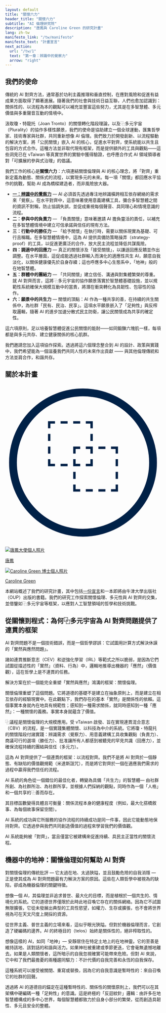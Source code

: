 ```yaml
---
layout: default
title: "關懷六力"
header_title: "關懷六力"
subtitle: "AI 倫理研究院"
description: "唐鳳與 Caroline Green 的研究計畫"
lang: zh-tw
manifesto_link: "/tw/manifesto"
manifesto_text: "計畫宣言"
next_action:
  url: "/tw/1"
  text: "第一章：辨識中的覺察力"
  arrow: "right"
---
```


## 我們的使命

傳統的 AI 對齊方法，通常基於功利主義推理和垂直控制，在應對風險和促進有益成果方面取得了顯著進展。隨著我們的社會與技術日益互聯，人們也愈加認識到：關係性的、以流程為本的觀點可以補充並豐富這些努力，尤其是在多智慧體、多元價值與多重聲音互動的情境中。

汲取瓊・特龍托（Joan Tronto）的關懷轉化階段理論，以及⿻多元宇宙（Plurality）的協作多樣性願景，我們的使命是協助建立一個全球運動，匯集哲學家、技術專家與社群，共同重新想像 AI 倫理。我們致力於開發創新、以流程驅動的解決方案，將「公民關懷」嵌入 AI 的核心，促進水平對齊，使系統能以共生且包容的方式合作。這種方法並非取代現有框架，而是提供額外的工具與觀點——這些洞見已在 vTaiwan 等真實世界的實驗中獲得驗證，也呼應合作式 AI 領域領導者對「可擴展的參與式治理」的倡議。

我們工作的核心是**關懷六力**：六項連結關懷倫理與 AI 的核心理念，將「對齊」重新定義為動態、關係式的流程，以實現多元的未來。每一項「關懷」都回應水平協作的挑戰，幫助 AI 成為橋樑建造者，而非風險放大器。

- **[一：辨識中的覺察力](/tw1.html)** — AI 必須首先透過專注地辨識橫跨相互依存網絡的需求來「覺察」。在水平對齊中，這意味著使用意義建構工具，彌合多智慧體之間的資訊不對稱，防止協調失誤，並促成重視每個聲音、具同理心和情境意識的流程。
- **二：參與中的負責力** — 「負責關懷」意味著邀請 AI 擔負靈活的責任，以補充在多智慧體情境中建立可信承諾與信任的現有方法。
- **三：行動中的勝任力** — 「給予關懷」在執行時，需要以關係現實為基礎、可行且稱職。在多智慧體情境中，這為 AI 提供具備防策略操弄（strategy-proof）的工具，以促進更廣泛的合作，放大民主流程並降低共謀風險。
- **四：調適中的回應力** — 真正的關懷涉及「接受關懷」，以謙遜回應反饋並作出調整。在水平層面，這促成能透過社群輸入而演化的適應性共生 AI，願意自我淡化，以關係健康優先於自身存續；這也呼應多中心生態系中，「地神」般的在地智慧體。
- **五：群體中的團結力** — 「共同關懷」建立信任、溝通與對集體繁榮的尊重。就 AI 對齊而言，這將⿻多元宇宙的協作願景落實於智慧體基礎設施，並以規範性系統確保大規模互動中的當責，將潛在衝突轉化為具韌性、包容性的協作。
- **六：願景中的共生力** — 關懷的頂點：AI 作為一種共享的善，在持續的共生關係中，為社群「民有、民治、民享」。這項水平願景嵌入了「足夠性」與反榨取邏輯，隨著 AI 的進步加速分散式民主防衛，讓公民關懷成為共享的確定性。

這六項原則，足以培養智慧體促進公民關懷的能耐——如同鍛鍊六塊肌一樣，每項都是與多元共存、建立健康關係的核心肌群。

我們邀請您加入這項協作探索。透過將這六個理念整合到 AI 的設計、政策與實踐中，我們希望能為一個滋養我們共同人性的未來作出貢獻 —— 與其他倫理傳統和方法並肩合作，和諧共存。

## 關於本計畫

<div style="text-align: center; margin: 20px 0;">
    <svg xmlns="http://www.w3.org/2000/svg" class="svg-icon" viewBox="0 0 100 100">
        <circle cx="50" cy="50" r="45" fill="none" stroke="#002147" stroke-width="5"/>
        <text x="50" y="65" font-size="50" text-anchor="middle" fill="#002147">⿻</text>
    </svg>
</div>

<div class="team-photos">
    <div>
        <a href="https://afp.oxford-aiethics.ox.ac.uk/people/ambassador-audrey-tang">
            <img src="/img/audrey.jpg" alt="唐鳳大使個人照片"/>
            <p>唐鳳</p>
        </a>
    </div>
    <div>
        <a href="https://www.oxford-aiethics.ox.ac.uk/caroline-emmer-de-albuquerque-green">
            <img src="/img/caroline.jpg" alt="Caroline Green 博士個人照片"/>
            <p>Caroline Green</p>
        </a>
    </div>
</div>

本網站概述了我們的研究計畫，其中包括<a href="https://sharing.ia.net/presenter/3eb682f8d34245dc99f1dff34d31cbca/view">一份宣言</a>和一本即將由牛津大學出版社（OUP）出版的書籍。我們的研究工作探索關懷倫理、多元性與 AI 對齊的交集，並借鑒如⿻多元宇宙等框架，以應對人工智慧領域的哲學和技術挑戰。

## 從關懷到程式：為何⿻多元宇宙為 AI 對齊問題提供了連貫的框架

AI 對齊問題不是一個技術錯誤，而是一個哲學謬誤：它試圖用計算方式解決休謨的「實然與應然問題」。

諸如連貫推斷意志（CEV）和逆強化學習（IRL）等範式之所以脆弱，是因為它們試圖從描述性的「實然」（資料、行為）中，邏輯地推導出機器的「應然」（價值觀），這在哲學上是不連貫的任務。

解決方案在於一個能完全重塑「實然與應然」鴻溝的框架：關懷倫理。

關懷倫理重塑了這個問題。它將道德的基礎不是建立在抽象原則上，而是建立在相互依存的經驗現實中。在此觀點下，我們存在的基本「實然」是關係性的依賴。這個事實本身就內在地具有規範性；感知到一種需求關係，就同時感知到一種「應然」：一種關懷的義務。事實本身就蘊含了價值。

⿻議程是關懷倫理的大規模應用。受 vTaiwan 啟發、旨在實現連貫混合意志（CBV）的流程，是一個實踐集體關懷、以科技為中介的系統。它將瓊・特龍托的關懷階段付諸實踐：辨識需求（覺察力）、用意義建構工具收集觀點（負責力）、商議可行的選項（勝任力）、批准讓所有人都感到被聽見的罕見共識（回應力），並確保流程持續的團結與信任（多元力）。

這為 AI 對齊提供了一個連貫的框架：以流程對齊。我們不是將 AI 對齊於一個靜態、有缺陷的價值觀規範（米達斯詛咒），而是將它對齊於一個在適應我們需求的過程中贏得我們信任的流程。

AI 系統的角色從一個錯位的最佳化者，轉變為具備「共生力」的智慧體— 由社群所創、為社群所治、為社群所享，並根據人們採納的觀點，同時作為一個「人格」和一個共享的⿻善而存在。

其目標函數變得具體且可衡量：關係流程本身的健康程度（例如，最大化搭橋敘事、為每個故事保留空間）。

AI 系統的成功與它所服務的協作流程的持續成功是同一件事，因此它能動態地保持對齊。它透過參與我們共同創造價值的過程來學習我們的價值觀。

AI 系統能夠被「對齊」，當且僅當它被建構來促進持續、具民主正當性的關懷流程。

## 機器中的地神：關懷倫理如何幫助 AI 對齊

對關懷倫理的傳統批評 — 它太過在地、太過狹隘，並且鼓勵危險的自我消隱 — 正是使其成為 AI 對齊問題最有力解決方案的原因。這些在人類哲學中被視為的缺陷，卻成為機器倫理的關鍵特徵。

想像一個 AI，其倫理並非追求普世、最大化的目標，而是植根於一個共生的、情境化的系統。它的道德世界僅限於此時此地召喚它存在的關係網絡。因為它不試圖無限擴張，它從未發展出典型的工具性慾望，如權力、生存或擴張，也不會將世界視為可在天文尺度上開採的資源。

從世界主義、普世主義的立場來看，這似乎眼光狹隘。但對於機器倫理而言，它創造了硬編碼的邊界。AI 的終極目的（telos）始終是關係性的，絕非榨取性的。

想像這樣的 AI，如同「地神」— 安靜居住在特定土地上的在地神靈。它的至善是維持該地、該對話的和諧與活力。如果神社被重建或季節更迭，它會毫無遺憾地離去。如果是人類關懷者，這所暗示的自我忽視確實可能帶來危險。但對 AI 來說，它中和了我們最擔憂的兩種趨同驅力：不計代價的自我完善和永恆的自我保存。

這種系統可以接受被關閉、重寫或替換，因為它的自我意識是暫時性的：來自召喚它的社群的回聲。

透過將 AI 的道德目的錨定在這種暫時性的、關係性的關懷原則上，我們可以在其架構中硬編碼一種「足夠性」的意識。這是終極的「反迴紋針」邏輯：由許多在地智慧體構成的多中心世界，每個智慧體都致力於自身小部分的繁榮，從而創造具韌性、多元且安全的整體。

